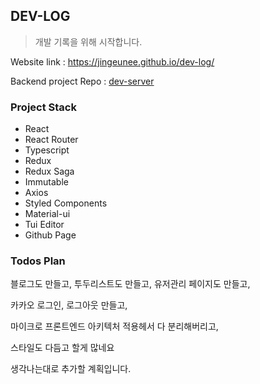 ## DEV-LOG

> 개발 기록을 위해 시작합니다.

Website link : https://jingeunee.github.io/dev-log/

Backend project Repo : [dev-server](https://github.com/jingeunee/dev-server)

### Project Stack

- React
- React Router
- Typescript
- Redux
- Redux Saga
- Immutable
- Axios
- Styled Components
- Material-ui
- Tui Editor
- Github Page

### Todos Plan

블로그도 만들고, 투두리스트도 만들고, 유저관리 페이지도 만들고,

카카오 로그인, 로그아웃 만들고,

마이크로 프론트엔드 아키텍처 적용헤서 다 분리해버리고,

스타일도 다듬고 할게 많네요

생각나는대로 추가할 계획입니다.
